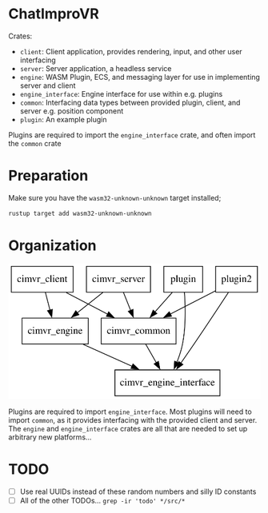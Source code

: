 # ChatImproVR
Crates:
* `client`: Client application, provides rendering, input, and other user interfacing
* `server`: Server application, a headless service
* `engine`: WASM Plugin, ECS, and messaging layer for use in implementing server and client
* `engine_interface`: Engine interface for use within e.g. plugins
* `common`: Interfacing data types between provided plugin, client, and server e.g. position component
* `plugin`: An example plugin

Plugins are required to import the `engine_interface` crate, and often import the `common` crate

# Preparation
Make sure you have the `wasm32-unknown-unknown` target installed;
```sh
rustup target add wasm32-unknown-unknown
```

# Organization 
![Visual aid for crate graph](./graph.svg)

Plugins are required to import `engine_interface`. Most plugins will need to import `common`, as it provides interfacing with the provided client and server. The `engine` and `engine_interface` crates are all that are needed to set up arbitrary new platforms...

# TODO
* [ ] Use real UUIDs instead of these random numbers and silly ID constants
* [ ] All of the other TODOs... `grep -ir 'todo' */src/*`
